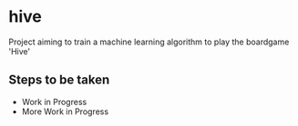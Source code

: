 # hive
Project aiming to train a machine learning algorithm to play the boardgame 'Hive'

## Steps to be taken

- Work in Progress
- More Work in Progress